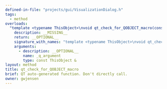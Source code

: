 ```yaml
---
defined-in-file: "projects/gui/VisualizationDialog.h"
tags:
  - method
overloads:
  "template <typename ThisObject>\nvoid qt_check_for_QOBJECT_macro(const ThisObject &) const":
    description: __MISSING__
    return: __OPTIONAL__
    signature_with_names: "template <typename ThisObject>\nvoid qt_check_for_QOBJECT_macro(const ThisObject & _q_argument) const"
    arguments:
      - description: __OPTIONAL__
        name: _q_argument
        type: const ThisObject &
layout: method
title: qt_check_for_QOBJECT_macro
brief: QT auto-generated function. Don't directly call.
owner: gwjensen
---
```

